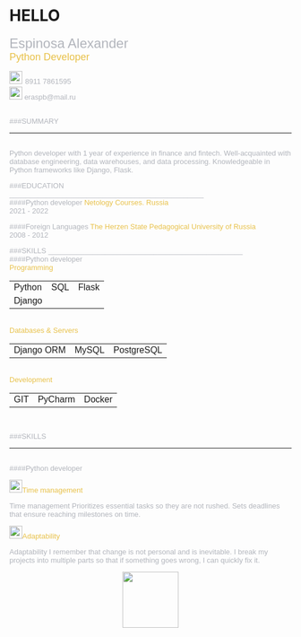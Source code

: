 
# HELLO

<font size="5" color="b2b5bc" face="Arial">Espinosa Alexander<br>
<font size="4" color="e8c149" face="Arial">Python Developer<br>

<image src="/telephone2.png" width = "23">
<font size="2" color="b2b5bc" face="Arial">8911 7861595<br>

<image src="/images/email.png" width = "23">
<font size="2" color="b2b5bc" face="Arial">eraspb@mail.ru<br>

<br>

###SUMMARY <br>
________________________________________________
 <br>Python developer with 1 year of experience in finance and fintech.
Well-acquainted with database engineering, data warehouses, and data processing.
Knowledgeable in Python frameworks like Django, Flask.  <br>

###EDUCATION <br>
________________________________________________  <br>
####Python developer
<font size="2" color="e8c149" face="Arial">Netology Courses. Russia</font></h3><br>
2021 - 2022


####Foreign Languages
<font size="2" color="e8c149" face="Arial">The Herzen State Pedagogical University of Russia</font></h3><br>
2008 - 2012  <br>


###SKILLS
________________________________________________<br>
####Python developer
<br><font size="2" color="e8c149" face="Arial">Programming</font><br>


|            |            |       |
|------------|:----------:|------:|
| Python     |    SQL     | Flask |
| Django     |  |    |

<br><font size="2" color="e8c149" face="Arial">Databases & Servers</font><br>

|            |       |       |
|------------|:-----:|------:|
| Django ORM | MySQL | PostgreSQL |

<br><font size="2" color="e8c149" face="Arial">Development</font><br>

|            |         |        |
|------------|:-------:|-------:|
| GIT        | PyCharm | Docker |

<br>

###SKILLS<br>
________________________________________________
<br>####Python developer<br>

<image src="/images/clock2.png" width = "23"><font size="2" color="e8c149" face="Arial">Time management</font><br>

Time management
Prioritizes essential tasks so they are not rushed. Sets deadlines that ensure reaching milestones on time.
<br>

<image src="/images/rings.png" width = "23"><font size="2" color="e8c149" face="Arial">Adaptability</font><br>

Adaptability
I remember that change is not personal and is inevitable. I break my projects into multiple parts so that if something goes wrong, I can quickly fix it.





<div id="header" align="center">
    <img src="https://media.giphy.com/media/M9gbBd9nbDrOTu1Mqx/giphy.gif" width="100"/>
</div>




